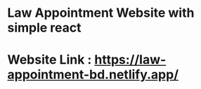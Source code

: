 # Law Appointment Website with simple react

# Website Link : https://law-appointment-bd.netlify.app/
